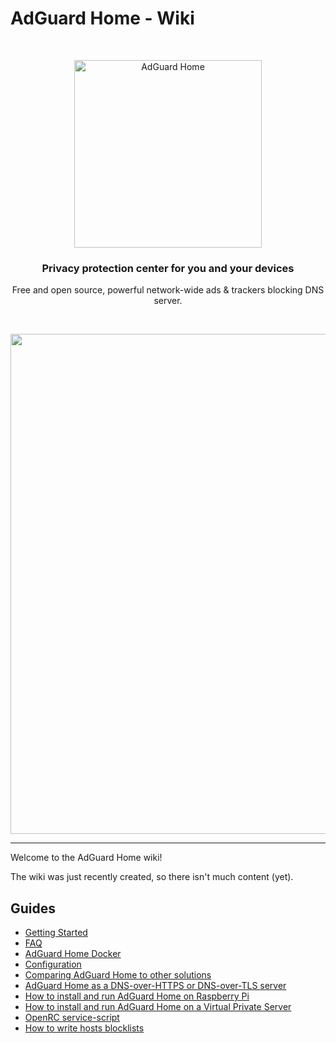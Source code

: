 # AdGuard Home - Wiki

&nbsp;
<p align="center">
  <img src="https://cdn.adguard.com/public/Adguard/Common/adguard_home.svg" width="300px" alt="AdGuard Home" />
</p>
<h3 align="center">Privacy protection center for you and your devices</h3>
<p align="center">
  Free and open source, powerful network-wide ads & trackers blocking DNS server.
</p>

<br />

<p align="center">
    <img src="https://cdn.adguard.com/public/Adguard/Common/adguard_home.gif" width="800" />
</p>

<hr />

Welcome to the AdGuard Home wiki!

The wiki was just recently created, so there isn't much content (yet).

## Guides

* [Getting Started](Getting-Started)
* [FAQ](FAQ)
* [AdGuard Home Docker](Docker)
* [Configuration](Configuration)
* [Comparing AdGuard Home to other solutions](Comparison)
* [AdGuard Home as a DNS-over-HTTPS or DNS-over-TLS server](Encryption)
* [How to install and run AdGuard Home on Raspberry Pi](Raspberry-Pi)
* [How to install and run AdGuard Home on a Virtual Private Server](VPS)
* [OpenRC service-script](OpenRC)
* [How to write hosts blocklists](Hosts-Blocklists)
